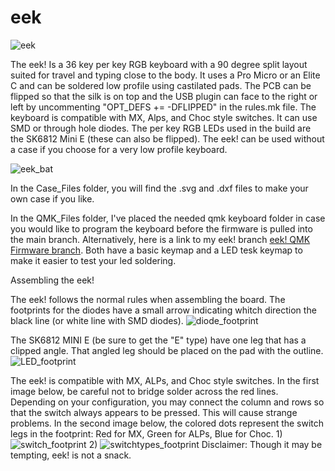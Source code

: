 # eek

![eek](https://i.imgur.com/34O3xKW.jpg)

The eek! Is a 36 key per key RGB keyboard with a 90 degree split layout suited for travel and typing close to the body. It uses a Pro Micro or an Elite C and can be soldered low profile using castilated pads. The PCB can be flipped so that the silk is on top and the USB plugin can face to the right or left by uncommenting "OPT_DEFS += -DFLIPPED" in the rules.mk file. The keyboard is compatible with MX, Alps, and Choc style switches. It can use SMD or through hole diodes. The per key RGB LEDs used in the build are the SK6812 Mini E (these can also be flipped). The eek! can be used without a case if you choose for a very low profile keyboard. 

![eek_bat](https://i.imgur.com/YrOqmft.jpeg)

In the Case_Files folder, you will find the .svg and .dxf files to make your own case if you like.

In the QMK_Files folder, I've placed the needed qmk keyboard folder in case you would like to program the keyboard before the firmware is pulled into the main branch. Alternatively, here is a link to my eek! branch [eek! QMK Firmware branch](https://github.com/Klackygears/qmk_firmware/tree/eek_qmk). Both have a basic keymap and a LED tesk keymap to make it easier to test your led soldering.


Assembling the eek!

The eek! follows the normal rules when assembling the board. The footprints for the diodes have a small arrow indicating whitch direction the black line (or white line with SMD diodes).
![diode_footprint](https://raw.githubusercontent.com/Klackygears/eek_case/main/Photos/footprint_diode.jpg)

The SK6812 MINI E (be sure to get the "E" type) have one leg that has a clipped angle. That angled leg should be placed on the pad with the outline.
![LED_footprint](https://raw.githubusercontent.com/Klackygears/eek_case/main/Photos/footprint_LED.jpg)

The eek! is compatible with MX, ALPs, and Choc style switches. In the first image below, be careful not to bridge solder across the red lines. Depending on your configuration, you may connect the column and rows so that the switch always appears to be pressed. This will cause strange problems. In the second image below, the colored dots represent the switch legs in the footprint: Red for MX, Green for ALPs, Blue for Choc. 
1)
![switch_footprint](https://raw.githubusercontent.com/Klackygears/eek_case/main/Photos/footprint_switch.jpg)
2)
![switchtypes_footprint](https://raw.githubusercontent.com/Klackygears/eek_case/main/Photos/footprint_switch.jpg)
Disclaimer: Though it may be tempting, eek! is not a snack.
